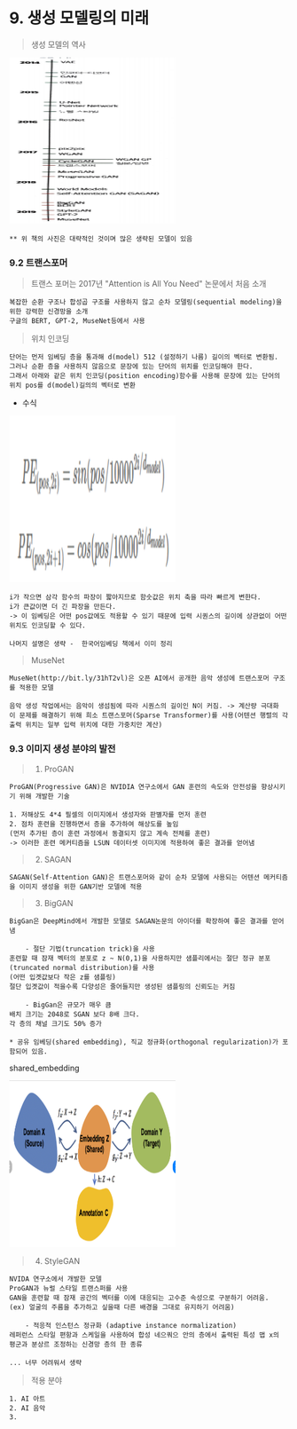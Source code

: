 # 9. 생성 모델링의 미래

> 생성 모델의 역사 <br>

<img src="./pic/생성모델_역사.PNG" width="300px" height="300px"></img> <br>

```
** 위 책의 사진은 대략적인 것이며 많은 생략된 모델이 있음
```

### 9.2 트랜스포머

> 트랜스 포머는 2017년 "Attention is All You Need" 논문에서 처음 소개

```
복잡한 순환 구조나 합성곱 구조를 사용하지 않고 순차 모델링(sequential modeling)을 위한 강력한 신경망을 소개
구글의 BERT, GPT-2, MuseNet등에서 사용
```

> 위치 인코딩

```
단어는 먼저 임베딩 층을 통과해 d(model) 512 (설정하기 나름) 길이의 벡터로 변환됨.
그러나 순환 층을 사용하지 않음으로 문장에 있는 단어의 위치를 인코딩해야 한다.
그래서 아래와 같은 위치 인코딩(position encoding)함수를 사용해 문장에 있는 단어의 위치 pos를 d(model)길의의 벡터로 변환
```

- 수식 <br>

<img src="./pic/position_encoding.PNG" width="300px" height="300px"></img> <br>

```
i가 작으면 삼각 함수의 파장이 짧아지므로 함숫값은 위치 축을 따라 빠르게 변한다.
i가 큰값이면 더 긴 파장을 만든다.
-> 이 임베딩은 어떤 pos값에도 적용할 수 있기 때문에 입력 시퀀스의 길이에 상관없이 어떤 위치도 인코딩할 수 있다.

나머지 설명은 생략 -  한국어임베딩 책에서 이미 정리
```


> MuseNet

```
MuseNet(http://bit.ly/31hT2vl)은 오픈 AI에서 공개한 음악 생성에 트랜스포머 구조를 적용한 모델

음악 생성 작업에서는 음악이 생섬됨에 따라 시퀀스의 길이인 N이 커짐. -> 계산량 극대화
이 문제를 해결하기 위해 희소 트랜스포머(Sparse Transformer)를 사용(어텐션 행렬의 각 출력 위치는 일부 입력 위치에 대한 가중치만 계산)
```

### 9.3 이미지 생성 분야의 발전

> 1. ProGAN

```
ProGAN(Progressive GAN)은 NVIDIA 연구소에서 GAN 훈련의 속도와 안전성을 향상시키기 위해 개발한 기술

1. 저해상도 4*4 필셀의 이미지에서 생성자와 판별자를 먼저 훈련 
2. 점차 훈련을 진행하면서 층을 추가하여 해상도를 높임 
(먼저 추가된 층이 훈련 과정에서 동결되지 않고 계속 전체를 훈련)
-> 이러한 훈련 메커티즘을 LSUN 데이터셋 이미지에 적용하여 좋은 결과를 얻어냄
```

> 2. SAGAN

```
SAGAN(Self-Attention GAN)은 트랜스포머와 같이 순차 모델에 사용되는 어텐션 메커티즘을 이미지 생성을 위한 GAN기반 모델에 적용
```

> 3. BigGAN

```
BigGan은 DeepMind에서 개발한 모델로 SAGAN논문의 아이더를 확장하여 좋은 결과를 얻어냄

    - 절단 기법(truncation trick)을 사용
훈련할 때 잠재 벡터의 분포로 z ~ N(0,1)을 사용하지만 샘플리에서는 절단 정규 분포(truncated normal distribution)를 사용
(어떤 입곗값보다 작은 z를 샘플링)
절단 입곗값이 적을수록 다양성은 줄어들지만 생성된 샘플링의 신뢰도는 커짐

    - BigGan은 규모가 매우 큼
배치 크기는 2048로 SGAN 보다 8배 크다.
각 층의 채널 크기도 50% 증가

* 공유 임베딩(shared embedding), 직교 정규화(orthogonal regularization)가 포함되어 있음.
```

shared_embedding<br>

<img src="./pic/shared_embedding.PNG" width="300px" height="300px"></img> <br>

> 4. StyleGAN

```
NVIDA 연구소에서 개발한 모델
ProGAN과 뉴럴 스타일 트랜스퍼를 사용
GAN을 훈련할 때 잠재 공간의 벡터를 이에 대응되는 고수준 속성으로 구분하기 어려움.
(ex) 얼굴의 주름을 추가하고 싶을때 다른 배경을 그대로 유지하기 어려움)

    - 적응적 인스턴스 정규화 (adaptive instance normalization)
레퍼런스 스타일 편항과 스케일을 사용하여 합성 네으쿼으 안의 층에서 출력된 특성 맵 x의 평군과 분상르 조정하는 신경망 층의 한 종류

... 너무 어려워서 생략 
```

> 적용 분야

```
1. AI 아트
2. AI 음악
3. 
```













